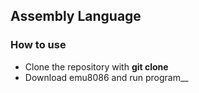 ##  Assembly Language


### How to use

- Clone the repository with __git clone__
- Download emu8086 and run program__

